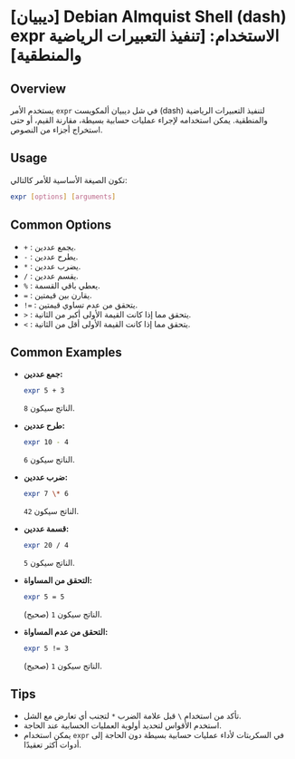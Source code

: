 # [ديبيان] Debian Almquist Shell (dash) expr الاستخدام: [تنفيذ التعبيرات الرياضية والمنطقية]

## Overview
يستخدم الأمر `expr` في شل ديبيان ألمكويست (dash) لتنفيذ التعبيرات الرياضية والمنطقية. يمكن استخدامه لإجراء عمليات حسابية بسيطة، مقارنة القيم، أو حتى استخراج أجزاء من النصوص.

## Usage
تكون الصيغة الأساسية للأمر كالتالي:

```bash
expr [options] [arguments]
```

## Common Options
- `+` : يجمع عددين.
- `-` : يطرح عددين.
- `*` : يضرب عددين.
- `/` : يقسم عددين.
- `%` : يعطي باقي القسمة.
- `=` : يقارن بين قيمتين.
- `!=` : يتحقق من عدم تساوي قيمتين.
- `>` : يتحقق مما إذا كانت القيمة الأولى أكبر من الثانية.
- `<` : يتحقق مما إذا كانت القيمة الأولى أقل من الثانية.

## Common Examples
- **جمع عددين:**
  ```bash
  expr 5 + 3
  ```
  الناتج سيكون `8`.

- **طرح عددين:**
  ```bash
  expr 10 - 4
  ```
  الناتج سيكون `6`.

- **ضرب عددين:**
  ```bash
  expr 7 \* 6
  ```
  الناتج سيكون `42`.

- **قسمة عددين:**
  ```bash
  expr 20 / 4
  ```
  الناتج سيكون `5`.

- **التحقق من المساواة:**
  ```bash
  expr 5 = 5
  ```
  الناتج سيكون `1` (صحيح).

- **التحقق من عدم المساواة:**
  ```bash
  expr 5 != 3
  ```
  الناتج سيكون `1` (صحيح).

## Tips
- تأكد من استخدام `\` قبل علامة الضرب `*` لتجنب أي تعارض مع الشل.
- استخدم الأقواس لتحديد أولوية العمليات الحسابية عند الحاجة.
- يمكن استخدام `expr` في السكربتات لأداء عمليات حسابية بسيطة دون الحاجة إلى أدوات أكثر تعقيدًا.